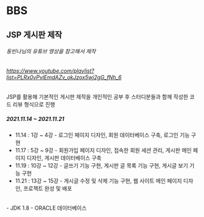# BBS
## JSP 게시판 제작
###### 동빈나님의 유튜브 영상을 참고해서 제작
###### https://www.youtube.com/playlist?list=PLRx0vPvlEmdAZv_okJzox5wj2gG_fNh_6
JSP를 활용해 기본적인 게시판 제작을 개인적인 공부 후 스터디분들과 함께 작성한 코드 리뷰 형식으로 진행
##### 2021.11.14 ~ 2021.11.21
- 11.14 : 1강 ~ 4강 - 로그인 페이지 디자인, 회원 데이터베이스 구축, 로그인 기능 구현
- 11.17 : 5강 ~ 9강 - 회원가입 페이지 디자인, 접속한 회원 세션 관리, 게시판 메인 페이지 디자인, 게시판 데이터베이스 구축
- 11.19 : 10강 ~ 12강 - 글쓰기 기능 구현, 게시판 글 목록 기능 구현, 게시글 보기 기능 구현
- 11.21 : 13강 ~ 15강 - 게시글 수정 및 삭제 기능 구현, 웹 사이트 메인 페이지 디자인, 프로젝트 완성 및 배포
<br>
- JDK 1.8 
- ORACLE 데이터베이스 
